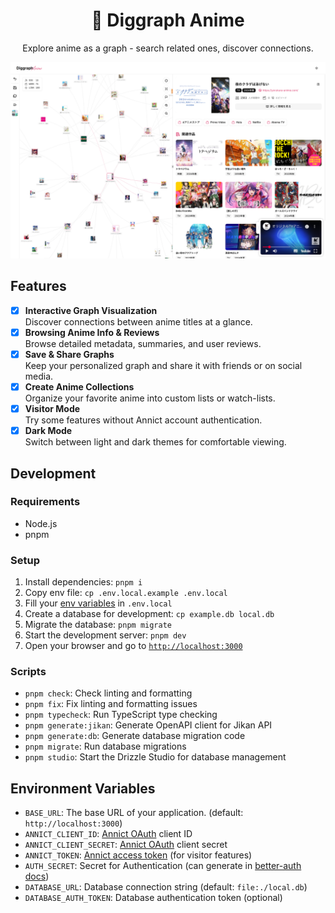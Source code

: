 <h1 align="center">🎇 Diggraph Anime</h1>

<p align="center">Explore anime as a graph - search related ones, discover connections.</p>



![image](./public/screenshot.png)


## Features

- [x] **Interactive Graph Visualization** \
Discover connections between anime titles at a glance.
- [x] **Browsing Anime Info & Reviews** \
Browse detailed metadata, summaries, and user reviews.
- [x] **Save & Share Graphs** \
Keep your personalized graph and share it with friends or on social media.
- [x] **Create Anime Collections** \
Organize your favorite anime into custom lists or watch-lists.
- [x] **Visitor Mode** \
Try some features without Annict account authentication.
- [x] **Dark Mode** \
Switch between light and dark themes for comfortable viewing.

## Development

### Requirements

- Node.js
- pnpm

### Setup

1. Install dependencies: `pnpm i`
2. Copy env file: `cp .env.local.example .env.local`
3. Fill your [env variables](#environment-variables) in `.env.local`
4. Create a database for development: `cp example.db local.db`
5. Migrate the database: `pnpm migrate`
6. Start the development server: `pnpm dev`
7. Open your browser and go to [`http://localhost:3000`](http://localhost:3000)

### Scripts

- `pnpm check`: Check linting and formatting
- `pnpm fix`: Fix linting and formatting issues
- `pnpm typecheck`: Run TypeScript type checking
- `pnpm generate:jikan`: Generate OpenAPI client for Jikan API
- `pnpm generate:db`: Generate database migration code
- `pnpm migrate`: Run database migrations
- `pnpm studio`: Start the Drizzle Studio for database management

## Environment Variables

- `BASE_URL`: The base URL of your application. (default: `http://localhost:3000`)
- `ANNICT_CLIENT_ID`: [Annict OAuth](https://annict.com/oauth/applications) client ID
- `ANNICT_CLIENT_SECRET`: [Annict OAuth](https://annict.com/oauth/applications) client secret
- `ANNICT_TOKEN`: [Annict access token](https://annict.com/settings/tokens/new) (for visitor features)
- `AUTH_SECRET`: Secret for Authentication (can generate in [better-auth docs](https://www.better-auth.com/docs/installation#set-environment-variables))
- `DATABASE_URL`: Database connection string (default: `file:./local.db`)
- `DATABASE_AUTH_TOKEN`: Database authentication token (optional)
